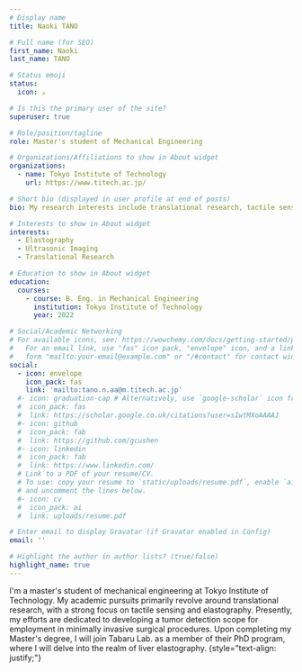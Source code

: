 ```yaml
---
# Display name
title: Naoki TANO

# Full name (for SEO)
first_name: Naoki
last_name: TANO

# Status emoji
status:
  icon: ☕️

# Is this the primary user of the site?
superuser: true

# Role/position/tagline
role: Master's student of Mechanical Engineering

# Organizations/Affiliations to show in About widget
organizations:
  - name: Tokyo Institute of Technology
    url: https://www.titech.ac.jp/

# Short bio (displayed in user profile at end of posts)
bio: My research interests include translational research, tactile sensing and shear wave elastography.

# Interests to show in About widget
interests:
  - Elastography
  - Ultrasonic Imaging
  - Translational Research

# Education to show in About widget
education:
  courses:
    - course: B. Eng. in Mechanical Engineering
      institution: Tokyo Institute of Technology
      year: 2022

# Social/Academic Networking
# For available icons, see: https://wowchemy.com/docs/getting-started/page-builder/#icons
#   For an email link, use "fas" icon pack, "envelope" icon, and a link in the
#   form "mailto:your-email@example.com" or "/#contact" for contact widget.
social:
  - icon: envelope
    icon_pack: fas
    link: 'mailto:tano.n.aa@m.titech.ac.jp'
  #- icon: graduation-cap # Alternatively, use `google-scholar` icon from `ai` icon pack
  #  icon_pack: fas
  #  link: https://scholar.google.co.uk/citations?user=sIwtMXoAAAAJ
  #- icon: github
  #  icon_pack: fab
  #  link: https://github.com/gcushen
  #- icon: linkedin
  #  icon_pack: fab
  #  link: https://www.linkedin.com/
  # Link to a PDF of your resume/CV.
  # To use: copy your resume to `static/uploads/resume.pdf`, enable `ai` icons in `params.yaml`,
  # and uncomment the lines below.
  #- icon: cv
  #  icon_pack: ai
  #  link: uploads/resume.pdf

# Enter email to display Gravatar (if Gravatar enabled in Config)
email: ''

# Highlight the author in author lists? (true/false)
highlight_name: true
---
```


I'm a master's student of mechanical engineering at Tokyo Institute of Technology. My academic pursuits primarily revolve around translational research, with a strong focus on tactile sensing and elastography. Presently, my efforts are dedicated to developing a tumor detection scope for employment in minimally invasive surgical procedures. Upon completing my Master's degree, I will join Tabaru Lab. as a member of their PhD program, where I will delve into the realm of liver elastography.
{style="text-align: justify;"}
